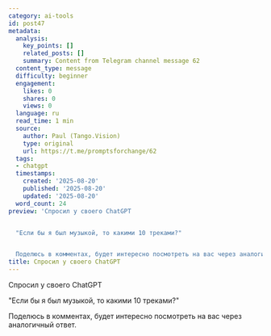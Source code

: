 ```yaml
---
category: ai-tools
id: post47
metadata:
  analysis:
    key_points: []
    related_posts: []
    summary: Content from Telegram channel message 62
  content_type: message
  difficulty: beginner
  engagement:
    likes: 0
    shares: 0
    views: 0
  language: ru
  read_time: 1 min
  source:
    author: Paul (Tango.Vision)
    type: original
    url: https://t.me/promptsforchange/62
  tags:
  - chatgpt
  timestamps:
    created: '2025-08-20'
    published: '2025-08-20'
    updated: '2025-08-20'
  word_count: 24
preview: 'Cпросил у своего ChatGPT


  "Eсли бы я был музыкой, то какими 10 треками?"


  Поделюсь в комментах, будет интересно посмотреть на вас через аналогичный от...'
title: Cпросил у своего ChatGPT
---
```


Cпросил у своего ChatGPT

"Eсли бы я был музыкой, то какими 10 треками?"

Поделюсь в комментах, будет интересно посмотреть на вас через аналогичный ответ.